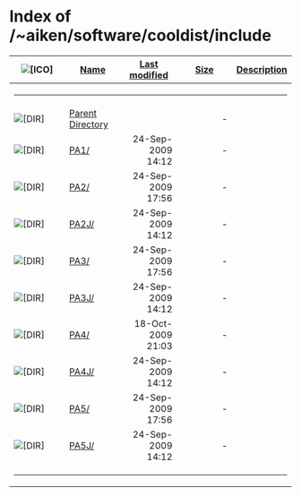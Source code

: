 # Index of /~aiken/software/cooldist/include

<table>
<colgroup>
<col style="width: 20%" />
<col style="width: 20%" />
<col style="width: 20%" />
<col style="width: 20%" />
<col style="width: 20%" />
</colgroup>
<thead>
<tr>
<th><img src="/icons/blank.gif" alt="[ICO]" /></th>
<th><a href="?C=N;O=D">Name</a></th>
<th><a href="?C=M;O=A">Last modified</a></th>
<th><a href="?C=S;O=A">Size</a></th>
<th><a href="?C=D;O=A">Description</a></th>
</tr>
</thead>
<tbody>
<tr>
<th colspan="5"><hr /></th>
</tr>
&#10;<tr>
<td data-valign="top"><img src="/icons/back.gif" alt="[DIR]" /></td>
<td><a href="/~aiken/software/cooldist/">Parent Directory</a></td>
<td> </td>
<td style="text-align: right;">-</td>
<td> </td>
</tr>
<tr>
<td data-valign="top"><img src="/icons/folder.gif" alt="[DIR]" /></td>
<td><a href="PA1/">PA1/</a></td>
<td style="text-align: right;">24-Sep-2009 14:12</td>
<td style="text-align: right;">-</td>
<td> </td>
</tr>
<tr>
<td data-valign="top"><img src="/icons/folder.gif" alt="[DIR]" /></td>
<td><a href="PA2/">PA2/</a></td>
<td style="text-align: right;">24-Sep-2009 17:56</td>
<td style="text-align: right;">-</td>
<td> </td>
</tr>
<tr>
<td data-valign="top"><img src="/icons/folder.gif" alt="[DIR]" /></td>
<td><a href="PA2J/">PA2J/</a></td>
<td style="text-align: right;">24-Sep-2009 14:12</td>
<td style="text-align: right;">-</td>
<td> </td>
</tr>
<tr>
<td data-valign="top"><img src="/icons/folder.gif" alt="[DIR]" /></td>
<td><a href="PA3/">PA3/</a></td>
<td style="text-align: right;">24-Sep-2009 17:56</td>
<td style="text-align: right;">-</td>
<td> </td>
</tr>
<tr>
<td data-valign="top"><img src="/icons/folder.gif" alt="[DIR]" /></td>
<td><a href="PA3J/">PA3J/</a></td>
<td style="text-align: right;">24-Sep-2009 14:12</td>
<td style="text-align: right;">-</td>
<td> </td>
</tr>
<tr>
<td data-valign="top"><img src="/icons/folder.gif" alt="[DIR]" /></td>
<td><a href="PA4/">PA4/</a></td>
<td style="text-align: right;">18-Oct-2009 21:03</td>
<td style="text-align: right;">-</td>
<td> </td>
</tr>
<tr>
<td data-valign="top"><img src="/icons/folder.gif" alt="[DIR]" /></td>
<td><a href="PA4J/">PA4J/</a></td>
<td style="text-align: right;">24-Sep-2009 14:12</td>
<td style="text-align: right;">-</td>
<td> </td>
</tr>
<tr>
<td data-valign="top"><img src="/icons/folder.gif" alt="[DIR]" /></td>
<td><a href="PA5/">PA5/</a></td>
<td style="text-align: right;">24-Sep-2009 17:56</td>
<td style="text-align: right;">-</td>
<td> </td>
</tr>
<tr>
<td data-valign="top"><img src="/icons/folder.gif" alt="[DIR]" /></td>
<td><a href="PA5J/">PA5J/</a></td>
<td style="text-align: right;">24-Sep-2009 14:12</td>
<td style="text-align: right;">-</td>
<td> </td>
</tr>
<tr>
<td colspan="5"><hr /></td>
</tr>
</tbody>
</table>
